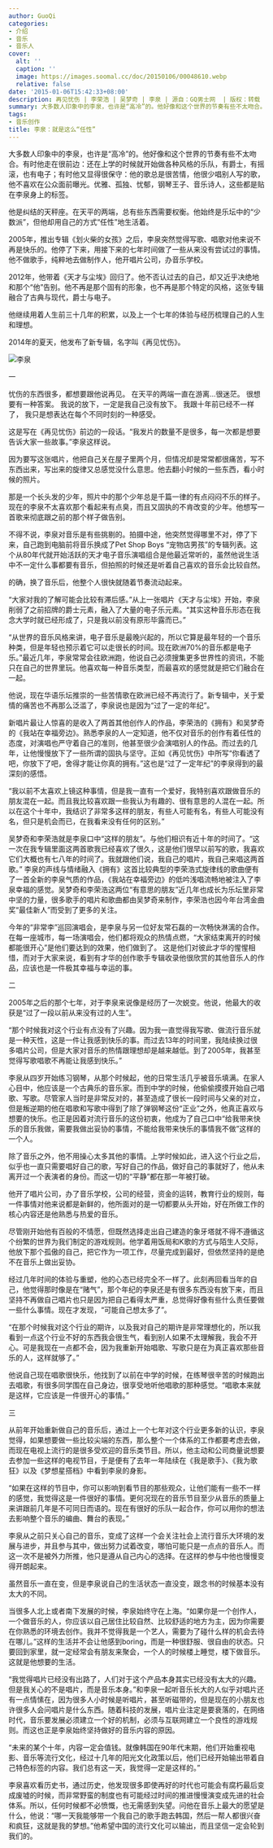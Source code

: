 ```yaml
---
author: GuoQi
categories:
- 介绍
- 音乐
- 音乐人
cover:
  alt: ''
  caption: ''
  image: https://images.soomal.cc/doc/20150106/00048610.webp
  relative: false
date: '2015-01-06T15:42:33+08:00'
description: 再见忧伤 | 李荣浩 | 吴梦奇 | 李泉 | 源自：GQ男士网  | 版权：转载 |  平均/总评分：10.00/40
summary: 大多数人印象中的李泉，也许是“高冷”的。他好像和这个世界的节奏有些不太吻合。有时他走在很前边：还在上学的时候就开始做各种风格的乐队，有爵士，有摇滚，也有电子；有时他又显得很保守：他的歌总是很苦情，他很少唱别人写的歌，他不喜欢在公众面前曝光。优雅、孤独、忧郁，钢琴王子、音乐诗人，这些都是贴在李泉身上的标签……
tags:
- 音乐创作
title: 李泉：就是这么“任性”
---
```


大多数人印象中的李泉，也许是“高冷”的。他好像和这个世界的节奏有些不太吻合。有时他走在很前边：还在上学的时候就开始做各种风格的乐队，有爵士，有摇滚，也有电子；有时他又显得很保守：他的歌总是很苦情，他很少唱别人写的歌，他不喜欢在公众面前曝光。优雅、孤独、忧郁，钢琴王子、音乐诗人，这些都是贴在李泉身上的标签。

他是纠结的天秤座。在天平的两端，总有些东西需要权衡。他始终是乐坛中的“少数派”，但他却用自己的方式“任性”地生活着。

2005年，推出专辑《划火柴的女孩》之后，李泉突然觉得写歌、唱歌对他来说不再是快乐的。他停了下来，用接下来的七年时间做了一些从来没有尝试过的事情。他不做歌手，纯粹地去做制作人，他开唱片公司，办音乐学校。

2012年，他带着《天才与尘埃》回归了。他不否认过去的自己，却又近乎决绝地和那个“他”告别。他不再是那个固有的形象，也不再是那个特定的风格，这张专辑融合了古典与现代，爵士与电子。

他继续用着人生前三十几年的积累，以及上一个七年的体验与经历梳理自己的人生和理想。

2014年的夏天，他发布了新专辑，名字叫《再见忧伤》。

![李泉](https://images.soomal.cc/doc/20150106/00048610.webp)





一

忧伤的东西很多，都想要跟他说再见。
在天平的两端一直在游离…很迷茫。
很想要有一种答案。
我说的放下，一定是我自己没有放下。
我跟十年前已经不一样了，
我只是想表达在每个不同时刻的一种感受。

这是写在《再见忧伤》前边的一段话。“我发片的数量不是很多，每一次都是想要告诉大家一些故事。”李泉这样说。

因为要写这张唱片，他把自己关在屋子里两个月，但情况却是常常都很痛苦，写不东西出来，写出来的旋律又总感觉没什么意思。他去翻小时候的一些东西，看小时候的照片。

那是一个长头发的少年，照片中的那个少年总是千篇一律的有点闷闷不乐的样子。现在的李泉不太喜欢那个看起来有点臭，而且又固执的不肯改变的少年。他想写一首歌来彻底跟之前的那个样子做告别。

不得不说，李泉对音乐是有些挑剔的。拍摄中途，他突然觉得哪里不对，停了下来，自己跑到电脑前将音乐换成了Pet Shop Boys “宠物店男孩”的专辑列表。这个从80年代就开始活跃的天才电子音乐演唱组合是他最近常听的，虽然他说生活中不一定什么事都要有音乐，但拍照的时候还是听着自己喜欢的音乐会比较自然。

的确，换了音乐后，他整个人很快就随着节奏流动起来。

“大家对我的了解可能会比较有滞后感。”从上一张唱片《天才与尘埃》开始，李泉削弱了之前招牌的爵士元素，融入了大量的电子乐元素。“其实这种音乐形态在我念大学时就已经形成了，只是我以前没有原形毕露而已。”

“从世界的音乐风格来讲，电子音乐是最晚兴起的，所以它算是最年轻的一个音乐种类，但是年轻也预示着它可以走很长的时间。现在欧洲70%的音乐都是电子乐。”最近几年，李泉常常会往欧洲跑，他说自己必须搜集更多世界性的资讯，不能只在自己的世界里玩。他喜欢每一种音乐类型，而最喜欢的感觉就是把它们融合在一起。

他说，现在华语乐坛推崇的一些苦情歌在欧洲已经不再流行了。新专辑中，关于爱情的痛苦也不再那么泛滥了，李泉说也是因为“过了一定的年纪”。

新唱片最让人惊喜的是收入了两首其他创作人的作品，李荣浩的《拥有》和吴梦奇的《我站在幸福旁边》。熟悉李泉的人一定知道，他不仅对音乐的创作有着任性的态度，对演唱也严守着自己的准则，他甚至很少会演唱别人的作品。而过去的几年，让他慢慢放下了一些所谓的固执与坚守。正如《再见忧伤》中所写“你看透了吧，你放下了吧，舍得才能让你真的拥有。”这也是“过了一定年纪”的李泉得到的最深刻的感悟。

“我以前不太喜欢上镜这种事情，但是我一直有一个爱好，我特别喜欢跟做音乐的朋友混在一起。而且我比较喜欢跟一些我认为有趣的、很有意思的人混在一起。所以在这个十年中，我结识了非常多这样的朋友，有些人可能有名，有些人可能没有名，但只是机会而已，在我看来没有任何的区别。”

吴梦奇和李荣浩就是李泉口中“这样的朋友”。与他们相识有近十年的时间了。“这一次在我专辑里面这两首歌我已经喜欢了很久，这是他们很早以前写的歌，我喜欢它们大概也有七八年的时间了。我就跟他们说，我自己的唱片，我自己来唱这两首歌。” 李泉的声线与情绪融入《拥有》这首比较典型的李荣浩式旋律线的歌曲便有了一首全新的李泉气质的作品，《我站在幸福旁边》的低吟浅唱流畅地被注入了李泉幸福的感觉。吴梦奇和李荣浩这两位“有意思的朋友”近几年也成长为乐坛里非常中坚的力量，很多歌手的唱片和歌曲都由吴梦奇来制作，李荣浩也因今年台湾金曲奖“最佳新人”而受到了更多的关注。

今年的“非常李”巡回演唱会，是李泉与另一位好友常石磊的一次畅快淋漓的合作。在每一座城市，每一场演唱会，他们都将观众的热情点燃，“大家结束离开的时候都能很开心”是他们要达到的效果，他们做到了。
这是他们对彼此才华的惺惺相惜，而对于大家来说，看到有才华的创作歌手专辑收录他很欣赏的其他音乐人的作品，应该也是一件极其幸福与幸运的事。

二

2005年之后的那个七年，对于李泉来说像是经历了一次蜕变。他说，他最大的收获是“过了一段以前从来没有过的人生”。

“那个时候我对这个行业有点没有了兴趣。因为我一直觉得我写歌、做流行音乐就是一种天性，这是一件让我感到快乐的事。而过去13年的时间里，我陆续换过很多唱片公司，但是大家对音乐的热情跟理想却是越来越低。到了2005年，我甚至觉得写歌唱歌不再能让我感到快乐。”

李泉从四岁开始练习钢琴，从那个时候起，他的日常生活几乎被音乐填满。在家人心目中，他应该是一个古典乐的音乐家。而到中学的时候，他偷偷摸摸开始自己唱歌、写歌。尽管家人当时是非常反对的，甚至造成了很长一段时间与父亲的对立，但是叛逆期的他在唱歌和写歌中得到了除了弹钢琴这份“正业”之外，他真正喜欢与想要的快乐。也正是因着对流行音乐的这份初衷，他成为了自己口中“给我带来快乐的音乐我做，需要我做出妥协的事情，不能给我带来快乐的事情我不做”这样的一个人。

除了音乐之外，他不用操心太多其他的事情。上学时候如此，进入这个行业之后，似乎也一直只需要唱好自己的歌，写好自己的作品，做好自己的事就好了，他从未离开过一个表演者的身份。而这一切的“平静”都在那一年被打破。

他开了唱片公司，办了音乐学校，公司的经营，资金的运转，教育行业的规则，每一件事情对他来说都是新鲜的，他所面对的是一切都要从头开始，好在所做工作的核心内容还是他熟悉与热爱的音乐。

尽管刚开始他有百般的不情愿，但既然选择走出自己建造的象牙塔就不得不遵循这个纷繁的世界为我们制定的游戏规则。他学着用饭局和K歌的方式与陌生人交际，他放下那个孤傲的自己，把它作为一项工作，尽量完成到最好，但依然坚持的是绝不在音乐上做出妥协。

经过几年时间的体验与重塑，他的心态已经完全不一样了。此刻再回看当年的自己，他觉得那时像是在“赌气”，那个年纪的李泉还是有很多东西没有放下来，而且坚持不再做自己唱片也只是因为把自己看得太严重，总觉得好像有些什么责任要做一些什么事情。现在才发现，“可能自己想太多了”。

“在那个时候我对这个行业的期许，以及我对自己的期许是非常理想化的，所以我看到一点这个行业不好的东西我会很生气，看到别人如果不太理解我，我会不开心。可是我现在一点都不会，因为我重新开始唱歌、写歌只是在为真正喜欢那些音乐的人，这样就够了。”

他说自己现在唱歌很快乐，他找到了以前在中学的时候，在练琴很辛苦的时候跑出去唱歌，有很多同学围在自己身边，很享受地听他唱歌的那种感觉。“唱歌本来就是这样，它应该是一件很开心的事情。”

三

从前年开始重新做自己的音乐后，通过上一个七年对这个行业更多新的认识，李泉觉得，如果想要做一些比较尖端的东西，那么整个一个体系的工作都要考虑去做，而现在电视上流行的是很多受欢迎的音乐类节目。所以，他主动和公司商量说想要去参加一些这样的电视节目，于是便有了去年一年陆续在《我是歌手》、《我为歌狂》以及《梦想星搭档》中看到李泉的身影。

“如果在这样的节目中，你可以影响到看节目的那些观众，让他们能有一些不一样的感觉，我觉得这是一件很好的事情。更何况现在的音乐节目至少从音乐的质量上来讲跟前几年是不可同日而语的。现在有很好的乐队一起合作，你可以用你的想法去影响整个音乐的编曲、舞台的表现。”

李泉从之前只关心自己的音乐，变成了这样一个会关注社会上流行音乐大环境的发展与进步，并且参与其中，做出努力试着改变，哪怕可能只是一点点的音乐人。而这一次不是被外力所推，他只是遵从自己内心的选择。在这样的参与中他也慢慢变得开朗起来。

虽然音乐一直在变，但是李泉说自己的生活状态一直没变，跟念书的时候基本没有太大的不同。

当很多人北上或者南下发展的时候，李泉始终守在上海。“如果你是一个创作人，一个做音乐的人，你应该以自己居住比较自然、比较舒适的地方为主，因为你需要在你熟悉的环境去创作。我并不觉得我是一个艺人，需要为了碰什么样的机会去待在哪儿。”这样的生活并不会让他感到boring，而是一种很舒服、很自由的状态。只要回到家里，就一定经常会有朋友来聚会，一个人的时候楼上睡觉，楼下做音乐。这就是他想要的生活。

“我觉得唱片已经没有出路了，人们对于这个产品本身其实已经没有太大的兴趣。但是我关心的不是唱片，而是音乐本身。”和李泉一起听音乐长大的人似乎对唱片还有一点情愫在，因为很多人小时候是听唱片，甚至听磁带的，但是现在的小朋友也许很多人会问唱片是什么东西。随着科技的发展，唱片业注定是要衰落的，在网络时代，音乐要发展必须建立一个好的机制，必须与互联网建立一个良性的游戏规则。而这也正是李泉始终坚持做好的音乐内容的原因。

“未来的某个十年，内容一定会值钱。就像韩国在90年代末期，他们开始重视电影、音乐等流行文化，经过十几年的阳光文化政策以后，他们已经开始输出带着自己特色标签的内容。我们总有这一天，我觉得一定是这样的。”

李泉喜欢看历史书，通过历史，他发现很多即使再好的时代也可能会有腐朽最后变成废墟的时候，而非常野蛮的制度也有可能经过时间的推进慢慢演变成先进的社会体系。所以，任何时候都不必愤慨，也无需感到失望。问他在音乐上最大的愿望是什么，他说：“哪一天我能够带一个我自己的歌手跑去韩国，然后一帮人都很兴奋和疯狂，这就是我的梦想。”他希望中国的流行文化可以输出，而且坚信一定会轮到我们的。